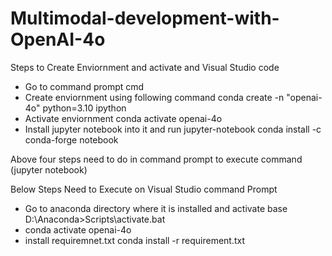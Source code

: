 # Multimodal-development-with-OpenAI-4o
Steps to Create Enviornment and activate and Visual Studio code 
- Go to command prompt cmd 
- Create enviornment using following command
    conda create -n "openai-4o" python=3.10 ipython 
- Activate enviornment 
           conda activate openai-4o
- Install jupyter notebook into it and run 
           jupyter-notebook conda install -c conda-forge notebook

Above four steps need to do in command prompt to execute command (jupyter notebook)

Below Steps Need to Execute on Visual Studio command Prompt
- Go to anaconda directory where it is installed and activate base D:\Anaconda>Scripts\activate.bat 
- conda activate openai-4o
- install requiremnet.txt 
       conda install -r requirement.txt
       